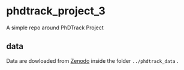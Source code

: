 # phdtrack_project_3

A simple repo around PhDTrack Project


## data

Data are dowloaded from [Zenodo](https://zenodo.org/record/6537904) inside the folder `../phdtrack_data` .
